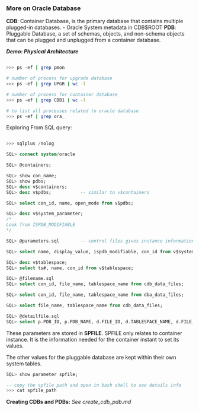 ### More on Oracle Database

**CDB**: Container Database, is the primary database that contains multiple plugged-in databases.
    - Oracle System metadata in CDB$ROOT
**PDB**: Pluggable Database, a set of schemas, objects, and non-schema objects that can be plugged and unplugged from a container database.

***Demo: Physical Architecture***
```bash

>>> ps -ef | grep pmon

# number of process for upgrade database
>>> ps -ef | grep UPGR | wc -l

# number of process for container database
>>> ps -ef | grep CDB1 | wc -l          

# to list all processes related to oracle database
>>> ps -ef | grep ora_
```

Exploring From SQL query:
```SQL

>>> sqlplus /nolog

SQL> connect system/oracle

SQL> @containers;

SQL> show con_name;
SQL> show pdbs;
SQL> desc v$containers;
SQL> desc v$pdbs;           -- similar to v$containers

SQL> select con_id, name, open_mode from v$pdbs;

SQL> desc v$system_parameter;
/*
Look from ISPDB_MODIFIABLE
*/

SQL> @parameters.sql        -- control files gives instance information

SQL> select name, display_value, ispdb_modifiable, con_id from v$system_parameter where upper(name) in ('CONTROL_FILES', 'CORE_DUMP_DEST', 'SESSIONS', 'UNDO_TABLESPACE', 'UNDO_RETENTION','SORT_AREA_SIZE') order by name;

SQL> desc v$tablespace;
SQL> select ts#, name, con_id from v$tablespace;

SQL> @filename.sql
SQL> select con_id, file_name, tablespace_name from cdb_data_files;

SQL> select con_id, file_name, tablespace_name from dba_data_files;         -- gives error because dba_data_files doesn't have con_id

SQL> select file_name, tablespace_name from cdb_data_files;

SQL> @detailfile.sql
SQL> select p.PDB_ID, p.PDB_NAME, d.FILE_ID, d.TABLESPACE_NAME, d.FILE_NAME from DBA_PDBS p, CDB_DATA_FILES d WHERE p.PDB_ID = d.CON_ID;

```

These parameters are stored in __SPFILE__. SPFILE only relates to container instance. It is the information needed for the container instant to set its values. 

The other values for the pluggable database are kept within their own system tables.

```SQL
SQL> show parameter spfile;

-- copy the spfile path and open in bash shell to see details info
>>> cat spfile_path
```

**Creating CDBs and PDBs:** *See create_cdb_pdb.md*


